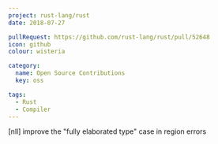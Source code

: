 ```yaml
---
project: rust-lang/rust
date: 2018-07-27

pullRequest: https://github.com/rust-lang/rust/pull/52648
icon: github
colour: wisteria

category:
  name: Open Source Contributions
  key: oss

tags:
  - Rust
  - Compiler
---
```

[nll] improve the "fully elaborated type" case in region errors
